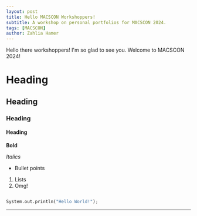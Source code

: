 ```yaml
---
layout: post
title: Hello MACSCON Workshoppers!
subtitle: A workshop on personal portfolios for MACSCON 2024.
tags: [MACSCON]
author: Zahlia Hamer
---
```


Hello there workshoppers! I'm so glad to see you. Welcome to MACSCON 2024!

# Heading
## Heading
### Heading
#### Heading

**Bold**

*Italics*

- Bullet points

1. Lists
2. Omg!

```python

System.out.println("Hello World!");

```

---